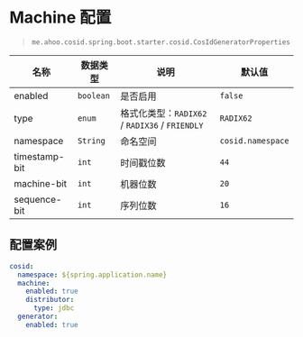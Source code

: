 # Machine 配置

> `me.ahoo.cosid.spring.boot.starter.cosid.CosIdGeneratorProperties`

| 名称            | 数据类型      | 说明                                       | 默认值               |
|---------------|-----------|------------------------------------------|-------------------|
| enabled       | `boolean` | 是否启用                                     | `false`           |
| type          | `enum`    | 格式化类型：`RADIX62` / `RADIX36` / `FRIENDLY` | `RADIX62`         |
| namespace     | `String`  | 命名空间                                     | `cosid.namespace` |
| timestamp-bit | `int`     | 时间戳位数                                    | `44`              |
| machine-bit   | `int`     | 机器位数                                     | `20`              |
| sequence-bit  | `int`     | 序列位数                                     | `16`              |


## 配置案例

```yaml {7-8}
cosid:
  namespace: ${spring.application.name}
  machine:
    enabled: true
    distributor:
      type: jdbc
  generator:
    enabled: true
```
